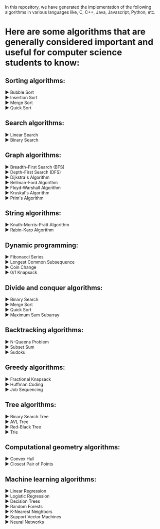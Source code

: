 In this repository, we have generated the implementation of the following algorithms in various languages like, C, C++, Java, Javascript, Python, etc.

<h1>Here are some algorithms that are generally considered important and useful for computer science students to know:</h1>

<h2>Sorting algorithms:</h2>  
▶ Bubble Sort<br>
▶ Insertion Sort<br>
▶ Merge Sort<br>
▶ Quick Sort<br>

<h2>Search algorithms:</h2> 
▶ Linear Search  <br>
▶ Binary Search  <br>

<h2>Graph algorithms:</h2> 
▶ Breadth-First Search (BFS)  <br>
▶ Depth-First Search (DFS)  <br>
▶ Dijkstra's Algorithm  <br>
▶ Bellman-Ford Algorithm  <br>
▶ Floyd-Warshall Algorithm  <br>
▶ Kruskal's Algorithm  <br>
▶ Prim's Algorithm  <br>

<h2>String algorithms:</h2>  
▶ Knuth-Morris-Pratt Algorithm  <br>
▶ Rabin-Karp Algorithm  <br>

<h2>Dynamic programming:</h2> 
▶ Fibonacci Series   <br>
▶ Longest Common Subsequence  <br>
▶ Coin Change  <br>
▶ 0/1 Knapsack  <br>

<h2>Divide and conquer algorithms:</h2> 
▶ Binary Search  <br>
▶ Merge Sort  <br>
▶ Quick Sort  <br>
▶ Maximum Sum Subarray  <br>

<h2>Backtracking algorithms:</h2> 
▶ N-Queens Problem  <br>
▶ Subset Sum  <br>
▶ Sudoku  <br>

<h2>Greedy algorithms:</h2> 
▶ Fractional Knapsack  <br>
▶ Huffman Coding  <br>
▶ Job Sequencing  <br>

<h2>Tree algorithms:</h2> 
▶ Binary Search Tree  <br>
▶ AVL Tree  <br>
▶ Red-Black Tree  <br>
▶ Trie  <br>

<h2>Computational geometry algorithms:</h2> 
▶ Convex Hull  <br>
▶ Closest Pair of Points  <br>

<h2>Machine learning algorithms:</h2> 
▶ Linear Regression  <br>
▶ Logistic Regression  <br>
▶ Decision Trees  <br>
▶ Random Forests  <br>
▶ K-Nearest Neighbors  <br>
▶ Support Vector Machines  <br>
▶ Neural Networks  <br>
